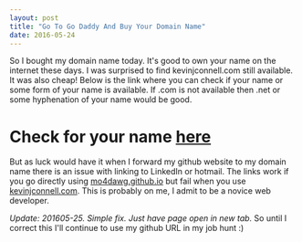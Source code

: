 ```yaml
---
layout: post
title: "Go To Go Daddy And Buy Your Domain Name"
date: 2016-05-24
---
```


So I bought my domain name today.  It's good to own your name on the internet these days.  I was surprised to find kevinjconnell.com still available.  It was also cheap!  Below is the link where you can check if your name or some form of your name is available.  If .com is not available then .net or some hyphenation of your name would be good.

# Check for your name [here](https://www.godaddy.com/offers/default.aspx?isc=cjc99com&tmskey=1dom_03&cvosrc=affiliate.cj.7790004)

But as luck would have it when I forward my github website to my domain name there is an issue with linking to LinkedIn or hotmail.  The links work if you go directly using [mo4dawg.github.io](http://mo4dawg.github.io) but fail when you use [kevinjconnell.com](http://www.kevinjconnell.com).  This is probably on me, I admit to be a novice web developer. 

*Update: 201605-25.  Simple fix.  Just have page open in new tab.*
So until I correct this I'll continue to use my github URL in my job hunt :)

